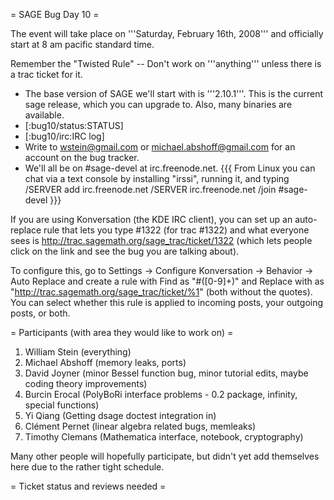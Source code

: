 = SAGE Bug Day 10 =

The event will take place on '''Saturday, February 16th, 2008''' and officially start at 8 am pacific standard time.

Remember the "Twisted Rule" -- Don't work on '''anything''' unless there is a trac ticket for it.

 * The base version of SAGE we'll start with is '''2.10.1'''.  This is the current sage release, which you can upgrade to.  Also, many binaries are available. 
 * [:bug10/status:STATUS]
 * [:bug10/irc:IRC log]
 * Write to wstein@gmail.com or michael.abshoff@gmail.com for an account on the bug tracker.
 * We'll all be on #sage-devel at irc.freenode.net.
{{{
From Linux you can chat via a text console by installing "irssi", running it, and typing
  /SERVER add irc.freenode.net
  /SERVER irc.freenode.net
  /join #sage-devel
}}}

If you are using Konversation (the KDE IRC client), you can set up an auto-replace rule that lets you type #1322 (for trac #1322) and what everyone sees is http://trac.sagemath.org/sage_trac/ticket/1322 (which lets people click on the link and see the bug you are talking about).

To configure this, go to Settings -> Configure Konversation -> Behavior -> Auto Replace and create a rule with Find as "#([0-9]+)" and Replace with as "http://trac.sagemath.org/sage_trac/ticket/%1" (both without the quotes).  You can select whether this rule is applied to incoming posts, your outgoing posts, or both.

= Participants (with area they would like to work on) =
 1. William Stein (everything)
 2. Michael Abshoff (memory leaks, ports)
 3. David Joyner (minor Bessel function bug, minor tutorial edits, maybe coding theory improvements)
 4. Burcin Erocal (PolyBoRi interface problems - 0.2 package, infinity, special functions) 
 5. Yi Qiang (Getting dsage doctest integration in)
 6. Clément Pernet (linear algebra related bugs, memleaks)
 7. Timothy Clemans (Mathematica interface, notebook, cryptography)

Many other people will hopefully participate, but didn't yet add themselves here due to the rather tight schedule.

= Ticket status and reviews needed =
